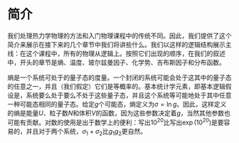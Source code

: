 # 简介

我们处理热力学物理的方法和入门物理课程中的传统不同。因此，我们提供了这个简介来展示在接下来的几个章节中我们将讲些什么。我们以这样的逻辑结构展示主线：在这个课程中，所有的物理从逻辑上。按照它们出现的顺序，在我们的叙述中，开头的章节是熵、温度、玻尔兹曼因子、化学势、吉布斯因子和分布函数。

熵是一个系统可处于的量子态的度量。一个封闭的系统可能会处于这其中的量子态的任意之一，并且（我们假定）它们是等概率的。基本统计学元素，即基本逻辑假设是，系统要么处于要么不处于这些量子态，并且这个系统等可能地处于其中任意一种可能态相同的量子态。给定$g$个可能态，熵定义为$\sigma=\ln g$。因此，这样定义的熵是能量$U$、粒子数$N$和体积$V$的函数，因为这些参数决定着$g$，当然其他参数也可能有贡献。对数的使用是出于数学上的便利：写出$10^{20}$比写出$\exp({10^{20}})$是要容易的，并且对于两个系统，$\sigma_1+\sigma_2$比$g_1g_2$更自然。
